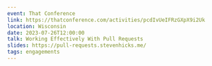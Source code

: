 ```yaml
---
event: That Conference
link: https://thatconference.com/activities/pcdIvUeIFRzGXpX9i2Uk
location: Wisconsin
date: 2023-07-26T12:00:00
talk: Working Effectively With Pull Requests
slides: https://pull-requests.stevenhicks.me/
tags: engagements
---
```


